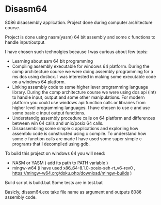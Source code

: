 # Disasm64
8086 disassembly application. Project done during computer architecture course.

Project is done using nasm(yasm) 64 bit assembly and some c functions to handle input/output.

I have chosen such technolgies because I was curious about few topis:
- Learning about asm 64 bit programming 
- Compiling assembly executable for windows 64 platform. 
    During the comp architecture course we were doing assembly programming for a ms dos using dosbox. 
    I was interested in making some executable code on a windows 64 platform.
- Linking assembly code to some higher lever programming language library. 
    During the comp architecture course we were using dos api (int) to handle input, output and some other manipulations.
    For modern platform you could use windows api function calls or libraries from higher level programming languages. 
    I have chosen to use c and use some basic c input output functions.
- Understandig assembly procedure calls on 64 platform and differences between win 64 calls and unix/posix 64 calls.
- Dissassembling some simple c applications and exploriing how assemblu code is constructed using c compile.
    To understand how some c function calls are made I have used some super simple c programs that I decompiled using gdb.
    
To build this project on windows 64 you will need:
- NASM or YASM ( add its path to PATH variable )
- mingw-w64 (i have used x86_64-8.1.0-posix-seh-rt_v6-rev0 , https://mingw-w64.org/doku.php/download/mingw-builds )

Build script is build.bat
Some tests are in test.bat

Basicly, disasm64.exe take file name as argument and outputs 8086 assembly code.


    
    
